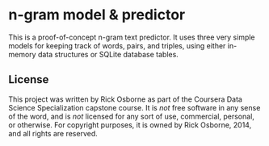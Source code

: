 # n-gram model & predictor

This is a proof-of-concept n-gram text predictor.  It uses three very simple
models for keeping track of words, pairs, and triples, using either in-
memory data structures or SQLite database tables.

## License

This project was written by Rick Osborne as part of the Coursera Data Science
Specialization capstone course.  It is _not_ free software in any sense of the
word, and is _not_ licensed for any sort of use, commercial, personal, or
otherwise.  For copyright purposes, it is owned by Rick Osborne, 2014, and all
rights are reserved.
